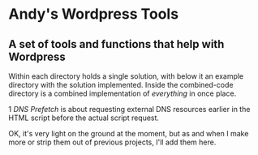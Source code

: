 # Andy's Wordpress Tools

## A set of tools and functions that help with Wordpress

Within each directory holds a single solution, with below it an example directory with the solution implemented.  Inside the combined-code directory is a combined implementation of *everything* in once place. 

1 *DNS Prefetch* is about requesting external DNS resources earlier in the HTML script before the actual script request.


OK, it's very light on the ground at the moment, but as and when I make more or strip them out of previous projects, I'll add them here. 

